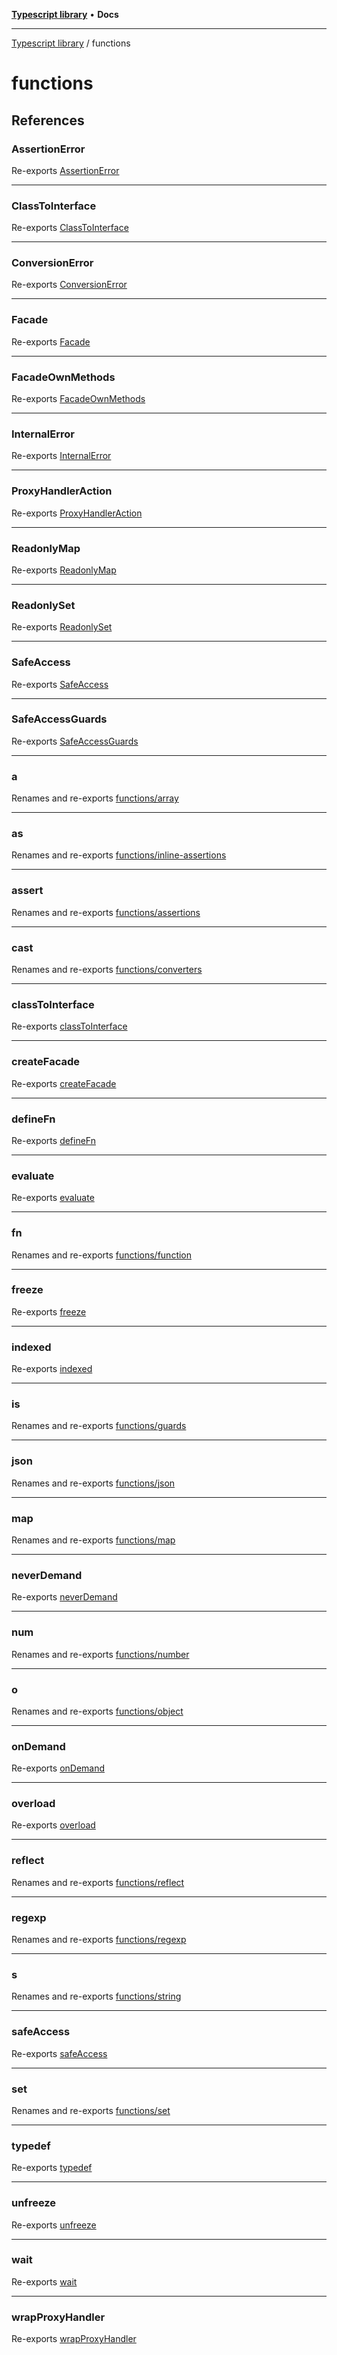 [**Typescript library**](../index.md) • **Docs**

***

[Typescript library](../modules.md) / functions

# functions

## References

### AssertionError

Re-exports [AssertionError](errors/AssertionError/classes/AssertionError.md)

***

### ClassToInterface

Re-exports [ClassToInterface](helpers/type-aliases/ClassToInterface.md)

***

### ConversionError

Re-exports [ConversionError](errors/ConversionError/classes/ConversionError.md)

***

### Facade

Re-exports [Facade](helpers/type-aliases/Facade.md)

***

### FacadeOwnMethods

Re-exports [FacadeOwnMethods](helpers/interfaces/FacadeOwnMethods.md)

***

### InternalError

Re-exports [InternalError](errors/InternalError/classes/InternalError.md)

***

### ProxyHandlerAction

Re-exports [ProxyHandlerAction](helpers/enumerations/ProxyHandlerAction.md)

***

### ReadonlyMap

Re-exports [ReadonlyMap](core/variables/ReadonlyMap.md)

***

### ReadonlySet

Re-exports [ReadonlySet](core/variables/ReadonlySet.md)

***

### SafeAccess

Re-exports [SafeAccess](helpers/type-aliases/SafeAccess.md)

***

### SafeAccessGuards

Re-exports [SafeAccessGuards](helpers/type-aliases/SafeAccessGuards.md)

***

### a

Renames and re-exports [functions/array](array/index.md)

***

### as

Renames and re-exports [functions/inline-assertions](inline-assertions/index.md)

***

### assert

Renames and re-exports [functions/assertions](assertions/index.md)

***

### cast

Renames and re-exports [functions/converters](converters/index.md)

***

### classToInterface

Re-exports [classToInterface](helpers/functions/classToInterface.md)

***

### createFacade

Re-exports [createFacade](helpers/functions/createFacade.md)

***

### defineFn

Re-exports [defineFn](core/functions/defineFn.md)

***

### evaluate

Re-exports [evaluate](core/functions/evaluate.md)

***

### fn

Renames and re-exports [functions/function](function/index.md)

***

### freeze

Re-exports [freeze](core/functions/freeze.md)

***

### indexed

Re-exports [indexed](core/functions/indexed.md)

***

### is

Renames and re-exports [functions/guards](guards/index.md)

***

### json

Renames and re-exports [functions/json](json/index.md)

***

### map

Renames and re-exports [functions/map](map/index.md)

***

### neverDemand

Re-exports [neverDemand](helpers/functions/neverDemand.md)

***

### num

Renames and re-exports [functions/number](number/index.md)

***

### o

Renames and re-exports [functions/object](object/index.md)

***

### onDemand

Re-exports [onDemand](helpers/functions/onDemand.md)

***

### overload

Re-exports [overload](core/functions/overload.md)

***

### reflect

Renames and re-exports [functions/reflect](reflect/index.md)

***

### regexp

Renames and re-exports [functions/regexp](regexp/index.md)

***

### s

Renames and re-exports [functions/string](string/index.md)

***

### safeAccess

Re-exports [safeAccess](helpers/functions/safeAccess.md)

***

### set

Renames and re-exports [functions/set](set/index.md)

***

### typedef

Re-exports [typedef](core/functions/typedef.md)

***

### unfreeze

Re-exports [unfreeze](core/functions/unfreeze.md)

***

### wait

Re-exports [wait](helpers/functions/wait.md)

***

### wrapProxyHandler

Re-exports [wrapProxyHandler](helpers/functions/wrapProxyHandler.md)
